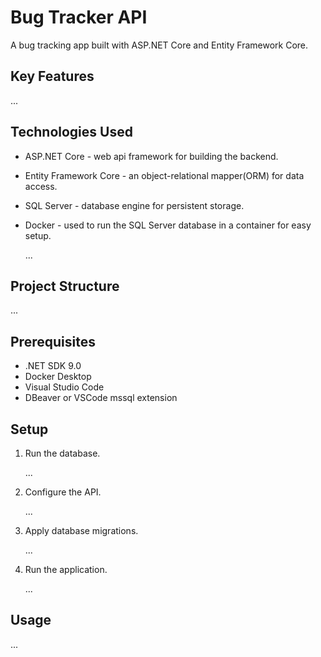# Bug Tracker API
A bug tracking app built with ASP.NET Core and Entity Framework Core. 

## Key Features
 ...

## Technologies Used
- ASP.NET Core - web api framework for building the backend.
- Entity Framework Core - an object-relational mapper(ORM) for data access.
- SQL Server - database engine for persistent storage.
- Docker - used to run the SQL Server database in a container for easy setup.
  
  ...

## Project Structure
...

## Prerequisites
- .NET SDK 9.0
- Docker Desktop
- Visual Studio Code
- DBeaver or VSCode mssql extension

## Setup 
1. Run the database.

   ...

2. Configure the API.

    ...

3. Apply database migrations.

    ...
   
4. Run the application.

    ...


## Usage
...